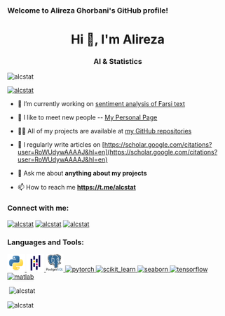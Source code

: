 ### Welcome to Alireza Ghorbani's GitHub profile!


<h1 align="center">Hi 👋, I'm Alireza</h1>
<h3 align="center">AI & Statistics</h3>

<p align="left"> <img src="https://komarev.com/ghpvc/?username=alcstat&label=Profile%20views&color=0e75b6&style=flat" alt="alcstat" /> </p>



<p align="left"> <a href="https://twitter.com/alcstat" target="blank"><img src="https://img.shields.io/twitter/follow/alcstat?logo=twitter&style=for-the-badge" alt="alcstat" /></a> </p>

- 🔭 I’m currently working on [sentiment analysis of Farsi text](https://github.com/alcstat/sentiment_analysis_persian)

- 🤝 I like to meet new people -- [My Personal Page](https://alcstat.github.io/)

- 👨‍💻 All of my projects are available at [my GitHub repositories](https://github.com/alcstat?tab=repositories)

- 📝 I regularly write articles on [https://scholar.google.com/citations?user=RoWUdywAAAAJ&hl=en](https://scholar.google.com/citations?user=RoWUdywAAAAJ&hl=en)

- 💬 Ask me about **anything about my projects**

- 📫 How to reach me **https://t.me/alcstat**

<h3 align="left">Connect with me:</h3>
<p align="left">
<a href="https://twitter.com/alcstat" target="blank"><img align="center" src="https://raw.githubusercontent.com/rahuldkjain/github-profile-readme-generator/master/src/images/icons/Social/twitter.svg" alt="alcstat" height="30" width="40" /></a>
<a href="https://linkedin.com/in/alcstat" target="blank"><img align="center" src="https://raw.githubusercontent.com/rahuldkjain/github-profile-readme-generator/master/src/images/icons/Social/linked-in-alt.svg" alt="alcstat" height="30" width="40" /></a>
<a href="https://kaggle.com/alcstat" target="blank"><img align="center" src="https://raw.githubusercontent.com/rahuldkjain/github-profile-readme-generator/master/src/images/icons/Social/kaggle.svg" alt="alcstat" height="30" width="40" /></a>
</p>

<h3 align="left">Languages and Tools:</h3>
<p align="left">   <a href="https://www.python.org" target="_blank" rel="noreferrer"> <img src="https://raw.githubusercontent.com/devicons/devicon/master/icons/python/python-original.svg" alt="python" width="40" height="40"/> </a>  <a href="https://pandas.pydata.org/" target="_blank" rel="noreferrer"> <img src="https://raw.githubusercontent.com/devicons/devicon/2ae2a900d2f041da66e950e4d48052658d850630/icons/pandas/pandas-original.svg" alt="pandas" width="40" height="40"/> </a> <a href="https://www.postgresql.org" target="_blank" rel="noreferrer"> <img src="https://raw.githubusercontent.com/devicons/devicon/master/icons/postgresql/postgresql-original-wordmark.svg" alt="postgresql" width="40" height="40"/> </a><a href="https://pytorch.org/" target="_blank" rel="noreferrer"> <img src="https://www.vectorlogo.zone/logos/pytorch/pytorch-icon.svg" alt="pytorch" width="40" height="40"/> </a> <a href="https://scikit-learn.org/" target="_blank" rel="noreferrer"> <img src="https://upload.wikimedia.org/wikipedia/commons/0/05/Scikit_learn_logo_small.svg" alt="scikit_learn" width="40" height="40"/> </a> <a href="https://seaborn.pydata.org/" target="_blank" rel="noreferrer"> <img src="https://seaborn.pydata.org/_images/logo-mark-lightbg.svg" alt="seaborn" width="40" height="40"/> </a> <a href="https://www.tensorflow.org" target="_blank" rel="noreferrer"> <img src="https://www.vectorlogo.zone/logos/tensorflow/tensorflow-icon.svg" alt="tensorflow" width="40" height="40"/> </a> <a href="https://www.mathworks.com/" target="_blank" rel="noreferrer"> <img src="https://upload.wikimedia.org/wikipedia/commons/2/21/Matlab_Logo.png" alt="matlab" width="40" height="40"/> </a> </p> 

<p>&nbsp;<img align="center" src="https://github-readme-stats.vercel.app/api?username=alcstat&show_icons=true&locale=en" alt="alcstat" /></p>

<p><img align="center" src="https://github-readme-streak-stats.herokuapp.com/?user=alcstat&" alt="alcstat" /></p>
